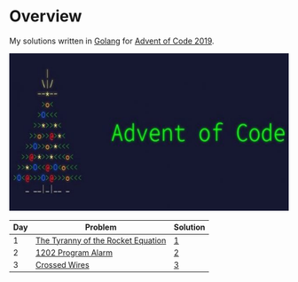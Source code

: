 # Overview

My solutions written in [Golang](http://golang.org) for [Advent of Code 2019](https://adventofcode.com/2019).

![](logo.jpg)

| Day | Problem                             | Solution |
|-----|-------------------------------------|----------|
| 1   | [The Tyranny of the Rocket Equation](https://adventofcode.com/2019/day/1) | [1](1) |
| 2   | [1202 Program Alarm](https://adventofcode.com/2019/day/2) | [2](2) |
| 3   | [Crossed Wires](https://adventofcode.com/2019/day/3) | [3](3) |